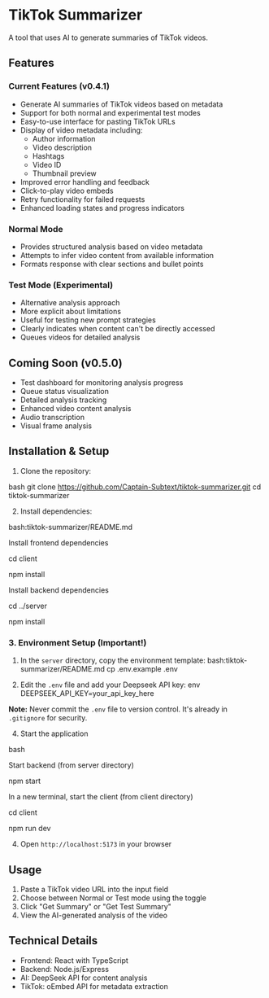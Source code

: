 # TikTok Summarizer

A tool that uses AI to generate summaries of TikTok videos.

## Features

### Current Features (v0.4.1)
- Generate AI summaries of TikTok videos based on metadata
- Support for both normal and experimental test modes
- Easy-to-use interface for pasting TikTok URLs
- Display of video metadata including:
  - Author information
  - Video description
  - Hashtags
  - Video ID
  - Thumbnail preview
- Improved error handling and feedback
- Click-to-play video embeds
- Retry functionality for failed requests
- Enhanced loading states and progress indicators

### Normal Mode
- Provides structured analysis based on video metadata
- Attempts to infer video content from available information
- Formats response with clear sections and bullet points

### Test Mode (Experimental)
- Alternative analysis approach
- More explicit about limitations
- Useful for testing new prompt strategies
- Clearly indicates when content can't be directly accessed
- Queues videos for detailed analysis

## Coming Soon (v0.5.0)
- Test dashboard for monitoring analysis progress
- Queue status visualization
- Detailed analysis tracking
- Enhanced video content analysis
- Audio transcription
- Visual frame analysis

## Installation & Setup

1. Clone the repository:

bash
git clone https://github.com/Captain-Subtext/tiktok-summarizer.git
cd tiktok-summarizer


2. Install dependencies:

bash:tiktok-summarizer/README.md

Install frontend dependencies

cd client

npm install

Install backend dependencies

cd ../server

npm install


### 3. Environment Setup (Important!)

1. In the `server` directory, copy the environment template:
bash:tiktok-summarizer/README.md
cp .env.example .env

2. Edit the `.env` file and add your Deepseek API key:
env
DEEPSEEK_API_KEY=your_api_key_here

**Note:** Never commit the `.env` file to version control. It's already in `.gitignore` for security.

4. Start the application

bash

Start backend (from server directory)

npm start

In a new terminal, start the client (from client directory)

cd client

npm run dev

4. Open `http://localhost:5173` in your browser

## Usage

1. Paste a TikTok video URL into the input field
2. Choose between Normal or Test mode using the toggle
3. Click "Get Summary" or "Get Test Summary"
4. View the AI-generated analysis of the video

## Technical Details
- Frontend: React with TypeScript
- Backend: Node.js/Express
- AI: DeepSeek API for content analysis
- TikTok: oEmbed API for metadata extraction